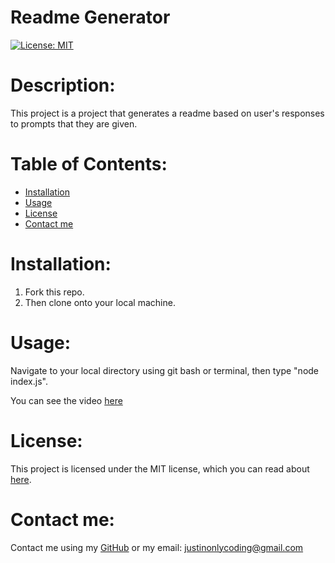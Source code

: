 # Readme Generator

[![License: MIT](https://img.shields.io/badge/License-MIT-yellow.svg)](https://opensource.org/licenses/MIT)

# Description:

This project is a project that generates a readme based on user's responses to prompts that they are given.

# Table of Contents:

- [Installation](#installation)
- [Usage](#usage)
- [License](#license)
- [Contact me](#contact-me)

# Installation:

1. Fork this repo.
2. Then clone onto your local machine.

# Usage:

Navigate to your local directory using git bash or terminal, then type "node index.js".

You can see the video [here](https://youtu.be/hEDLXnfSHfQ)

# License:

This project is licensed under the MIT license, which you can read about [here](https://opensource.org/licenses/MIT).

# Contact me:

Contact me using my [GitHub](https://github.com/Justinean) or my email: justinonlycoding@gmail.com
